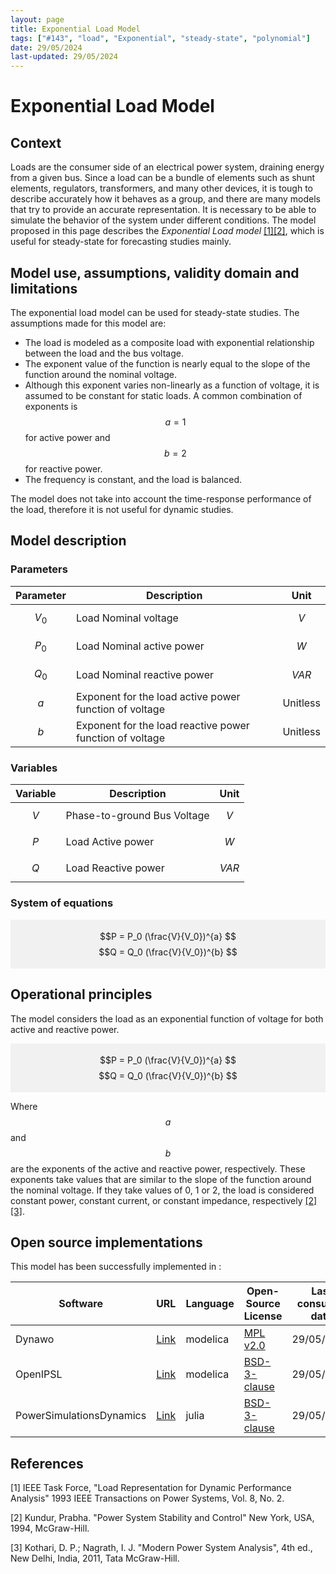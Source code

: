 ```yaml
---
layout: page
title: Exponential Load Model 
tags: ["#143", "load", "Exponential", "steady-state", "polynomial"] 
date: 29/05/2024 
last-updated: 29/05/2024
---
```


# Exponential Load Model

## Context

Loads are the consumer side of an electrical power system, draining energy from a given bus. Since a load can be a bundle of elements such as shunt elements, regulators, transformers, and many other devices, it is tough to describe accurately how it behaves as a group, and there are many models that try to provide an accurate representation. It is necessary to be able to simulate the behavior of the system under different conditions. The model proposed in this page describes the *Exponential Load model* [[1]](#1)[[2]](#2), which is useful for steady-state for forecasting studies mainly.

## Model use, assumptions, validity domain and limitations

The exponential load model can be used for steady-state studies. The assumptions made for this model are:

* The load is modeled as a composite load with exponential relationship between the load and the bus voltage. 
* The exponent value of the function is nearly equal to the slope of the function around the nominal voltage.
* Although this exponent varies non-linearly as a function of voltage, it is assumed to be constant for static loads. A common combination of exponents is $$a=1$$ for active power and $$b=2$$ for reactive power.
* The frequency is constant, and the load is balanced.

The model does not take into account the time-response performance of the load, therefore it is not useful for dynamic studies.

## Model description

### Parameters

| Parameter|Description | Unit |
| ---| ---  | --- |
| $$V_0$$ | Load Nominal voltage | $$V$$ |
| $$P_0$$ | Load Nominal active power | $$W$$ |
| $$Q_0$$ | Load Nominal reactive power | $$VAR$$ |
| $$a$$ | Exponent for the load active power function of voltage | Unitless |
| $$b$$ | Exponent for the load reactive power function of voltage | Unitless |


### Variables 

| Variable | Description | Unit |
| --- | --- | --- |
| $$V$$ | Phase-to-ground Bus Voltage | $$V$$ |
| $$P$$ | Load Active power | $$W$$ |
| $$Q$$ | Load Reactive power | $$VAR$$ |


### System of equations

<div style="background-color:rgba(0, 0, 0, 0.0470588); text-align:center; vertical-align: middle; padding:4px 0;">

$$P = P_0 (\frac{V}{V_0})^{a} $$
$$Q = Q_0 (\frac{V}{V_0})^{b} $$
</div>

## Operational principles

The model considers the load as an exponential function of voltage for both active and reactive power.

<div style="background-color:rgba(0, 0, 0, 0.0470588); text-align:center; vertical-align: middle; padding:4px 0;">

$$P = P_0 (\frac{V}{V_0})^{a} $$
$$Q = Q_0 (\frac{V}{V_0})^{b} $$
</div>

Where $$a$$ and $$b$$ are the exponents of the active and reactive power, respectively. These exponents take values that are similar to the slope of the function around the nominal voltage. If they take values of 0, 1 or 2, the load is considered constant power, constant current, or constant impedance, respectively [[2]](#2) [[3]](#3). 


## Open source implementations

This model has been successfully implemented in :


| Software      | URL | Language | Open-Source License | Last consulted date | Comments |
| --------------| --- | --------- | ------------------- |------------------- | -------- |
| Dynawo | [Link](https://github.com/dynawo/dynawo/blob/master/dynawo/sources/Models/Modelica/Dynawo/Electrical/Loads/LoadAlphaBeta.mo) | modelica | [MPL v2.0](https://www.mozilla.org/en-US/MPL/2.0/)  | 29/05/2024 | No comment |
|OpenIPSL | [Link](https://github.com/OpenIPSL/OpenIPSL/blob/master/OpenIPSL/Electrical/Loads/PSAT/VoltageDependent.mo) | modelica | [BSD-3-clause](https://opensource.org/licenses/BSD-3-Clause)  | 29/05/2024 | No comment |
| PowerSimulationsDynamics | [Link](https://github.com/NREL-Sienna/PowerSimulationsDynamics.jl/blob/main/src/models/load_models.jl) | julia |[BSD-3-clause](https://opensource.org/licenses/BSD-3-Clause)  | 29/05/2024 | No comment |

## References

<a id="1">[1]</a> IEEE Task Force, "Load Representation for Dynamic Performance Analysis" 1993 IEEE Transactions on Power Systems, Vol. 8, No. 2.

<a id="2">[2]</a> Kundur, Prabha. "Power System Stability and Control" New York, USA, 1994, McGraw-Hill.

<a id="3">[3]</a> Kothari, D. P.; Nagrath, I. J. "Modern Power System Analysis", 4th ed., New Delhi, India, 2011, Tata McGraw-Hill.

